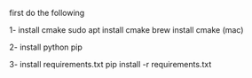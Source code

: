 first do the following

1-  install cmake
    sudo apt install cmake
    brew install cmake (mac)

2- install python pip

3- install requirements.txt
    pip install -r requirements.txt
